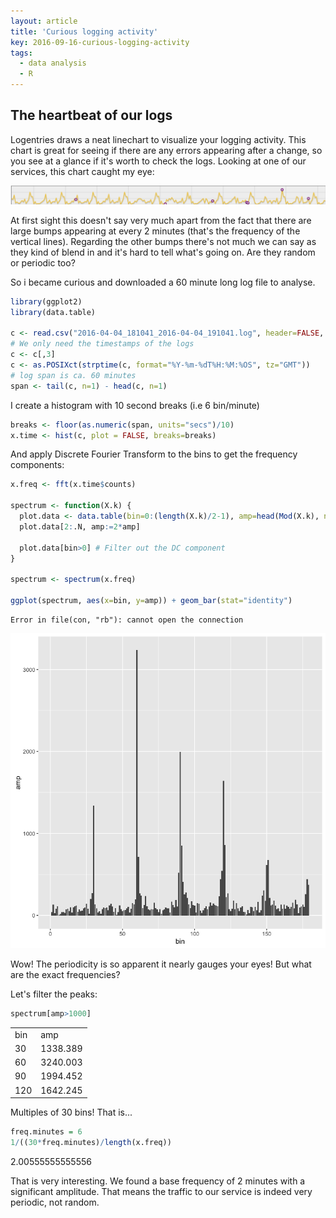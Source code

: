 ```yaml
---
layout: article
title: 'Curious logging activity'
key: 2016-09-16-curious-logging-activity
tags:
  - data analysis
  - R
---
```

## The heartbeat of our logs


Logentries draws a neat linechart to visualize your logging activity. This chart is great for seeing if there are any errors appearing after a change, so you see at a glance if it's worth to check the logs. Looking at one of our services, this chart caught my eye:

![Entries](/assets/2016-09-16-curious-logging-activity/screenshot.png)

At first sight this doesn't say very much apart from the fact that there are large bumps appearing at every 2 minutes (that's the frequency of the vertical lines). Regarding the other bumps there's not much we can say as they kind of blend in and it's hard to tell what's going on. Are they random or periodic too?

So i became curious and downloaded a 60 minute long log file to analyse.


```R
library(ggplot2)
library(data.table)

c <- read.csv("2016-04-04_181041_2016-04-04_191041.log", header=FALSE, sep = " ")
# We only need the timestamps of the logs
c <- c[,3]
c <- as.POSIXct(strptime(c, format="%Y-%m-%dT%H:%M:%OS", tz="GMT"))
# log span is ca. 60 minutes
span <- tail(c, n=1) - head(c, n=1)
```

I create a histogram with 10 second breaks (i.e 6 bin/minute)


```R
breaks <- floor(as.numeric(span, units="secs")/10)
x.time <- hist(c, plot = FALSE, breaks=breaks)
```

And apply Discrete Fourier Transform to the bins to get the frequency components:


```R
x.freq <- fft(x.time$counts)

spectrum <- function(X.k) {
  plot.data <- data.table(bin=0:(length(X.k)/2-1), amp=head(Mod(X.k), n=length(X.k)/2))
  plot.data[2:.N, amp:=2*amp]

  plot.data[bin>0] # Filter out the DC component
}

spectrum <- spectrum(x.freq)

ggplot(spectrum, aes(x=bin, y=amp)) + geom_bar(stat="identity")
```


    Error in file(con, "rb"): cannot open the connection




![png](/assets/2016-09-16-curious-logging-activity/output_6_1.png)


Wow! The periodicity is so apparent it nearly gauges your eyes! But what are the exact frequencies?

Let's filter the peaks:


```R
spectrum[amp>1000]
```




<table>
<tbody>
  <tr><td>bin</td><td>amp</td></tr>
	<tr><td>30</td><td>1338.389</td></tr>
	<tr><td>60</td><td>3240.003</td></tr>
	<tr><td>90</td><td>1994.452</td></tr>
	<tr><td>120</td><td>1642.245</td></tr>
</tbody>
</table>




Multiples of 30 bins! That is...


```R
freq.minutes = 6
1/((30*freq.minutes)/length(x.freq))
```




2.00555555555556



That is very interesting. We found a base frequency of 2 minutes with a significant amplitude. That means the traffic to our service is indeed very periodic, not random.

